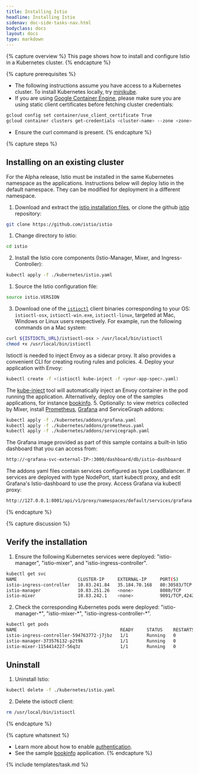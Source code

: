 ```yaml
---
title: Installing Istio
headline: Installing Istio
sidenav: doc-side-tasks-nav.html
bodyclass: docs
layout: docs
type: markdown
---
```

{% capture overview %}
This page shows how to install and configure Istio in a Kubernetes cluster.
{% endcapture %}

{% capture prerequisites %}
* The following instructions assume you have access to a Kubernetes cluster. To install Kubernetes locally, try [minikube](https://kubernetes.io/docs/getting-started-guides/minikube/).
* If you are using [Google Container Engine](https://cloud.google.com/container-engine), please make sure you are using static client certificates before fetching cluster credentials:
```bash
gcloud config set container/use_client_certificate True
gcloud container clusters get-credentials <cluster-name> --zone <zone> --project <project-name>
```
* Ensure the curl command is present.
{% endcapture %}

{% capture steps %}
## Installing on an existing cluster
For the Alpha release, Istio must be installed in the same Kubernetes namespace as the applications. Instructions below will deploy Istio in the default namespace. They can be modified for deployment in a different namespace.

1. Download and extract the [istio installation files](https://raw.githubusercontent.com/istio/istio/master/releases/istio-alpha.tar.gz), or
clone the github [istio](https://github.com/istio/istio) repository:
```bash
git clone https://github.com/istio/istio
```
1. Change directory to istio:
```bash
cd istio
```
2. Install the Istio core components (Istio-Manager, Mixer, and Ingress-Controller):
```bash
kubectl apply -f ./kubernetes/istio.yaml
```
1. Source the Istio configuration file:
```bash
source istio.VERSION
```
3. Download one of the [`istioctl`]({{site.bareurl}}/docs/reference/istioctl.html) client binaries corresponding to your OS: `istioctl-osx`, `istioctl-win.exe`,
`istioctl-linux`, targeted at Mac, Windows or Linux users respectively. For example, run the following commands on a Mac system:
```bash
curl ${ISTIOCTL_URL}/istioctl-osx > /usr/local/bin/istioctl
chmod +x /usr/local/bin/istioctl
```
Istioctl is needed to inject Envoy as a sidecar proxy. It also provides a convenient CLI for creating routing rules and policies.
4. Deploy your application with Envoy:
```bash
kubectl create -f <(istioctl kube-inject -f <your-app-spec>.yaml)
```
The [kube-inject]({{site.bareurl}}/docs/reference/istioctl.html##kube-inject) tool will automatically inject an Envoy container in the pod running the application.
Alternatively, deploy one of the samples applications, for instance [bookinfo]({{site.bareurl}}/docs/samples/bookinfo.html).
5. Optionally: to view metrics collected by Mixer, install [Prometheus](https://prometheus.io), [Grafana](http://staging.grafana.org) and ServiceGraph addons:
```bash
kubectl apply -f ./kubernetes/addons/grafana.yaml
kubectl apply -f ./kubernetes/addons/prometheus.yaml
kubectl apply -f ./kubernetes/addons/servicegraph.yaml
```
The Grafana image provided as part of this sample contains a built-in Istio dashboard that you can access from:
```bash
http://<grafana-svc-external-IP>:3000/dashboard/db/istio-dashboard
```
The addons yaml files contain services configured as type LoadBalancer. If services are deployed with type NodePort,
start kubectl proxy, and edit Grafana's Istio-dashboard to use the proxy. Access Grafana via kubectl proxy:
```bash
http://127.0.0.1:8001/api/v1/proxy/namespaces/default/services/grafana:3000/dashboard/db/istio-dashboard
```
{% endcapture %}

{% capture discussion %}
## Verify the installation

1. Ensure the following Kubernetes services were deployed: "istio-manager", "istio-mixer", and "istio-ingress-controller".
```bash
kubectl get svc
NAME                       CLUSTER-IP     EXTERNAL-IP     PORT(S)              AGE
istio-ingress-controller   10.83.241.84   35.184.70.168   80:30583/TCP         39m
istio-manager              10.83.251.26   <none>          8080/TCP             39m
istio-mixer                10.83.242.1    <none>          9091/TCP,42422/TCP   39m
```
2. Check the corresponding Kubernetes pods were deployed: "istio-manager-\*", "istio-mixer-\*", "istio-ingress-controller-\*".
```bash
kubectl get pods
NAME                                       READY     STATUS    RESTARTS   AGE
istio-ingress-controller-594763772-j7jbz   1/1       Running   0          49m
istio-manager-373576132-p2t9k              1/1       Running   0          49m
istio-mixer-1154414227-56q3z               1/1       Running   0          49m
```

## Uninstall
1. Uninstall Istio:
```bash
kubectl delete -f ./kubernetes/istio.yaml
```
2. Delete the istioctl client:
```bash
rm /usr/local/bin/istioctl
```

{% endcapture %}

{% capture whatsnext %}
* Learn more about how to enable [authentication]({{site.bareurl}}/docs/tasks/istio-auth.html).
* See the sample [bookinfo]({{site.bareurl}}/docs/samples/bookinfo.html) application.
{% endcapture %}

{% include templates/task.md %}

